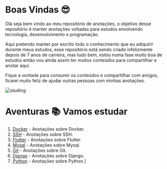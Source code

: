 # Boas Vindas 😎
Olá seja bem vindo ao meu repositório de anotações, o objetivo desse repositório é manter anotações voltadas para estudos envolvendo tecnologia, desenvolvimento e programação.

Aqui pretendo manter por escrito todo o conhecimento que eu adiquirir durante meus estudos, esse repositório está sendo criado infelizmente depois de 7 anos de carreira, mas tudo bem, estou numa fase muito boa de estudos então vou ainda assim ter muitos conteúdos para compartilhar e anotar aqui.

Fique a vontade para consumir os conteúdos e compartilhar com amigos, ficarei muito feliz de ajudar outras pessoas com minhas anotações.

![studing](https://cdnb.artstation.com/p/assets/images/images/036/125/405/original/igor-freitas-mesa.gif?1616779562)

# Aventuras 📚 Vamos estudar
1. [Docker](docker/README.MD) - Anotações sobre Docker.
2. [SSH](ssh/README.MD) - Anotações sobre SSH.
3. [Flutter](flutter/README.MD) - Anotações sobre Flutter.
4. [Mysql](mysql/README.MD) - Anotações sobre Mysql.
5. [Git](git/README.MD) - Anotações sobre Git.
6. [Django](django/README.MD) - Anotações sobre Django.
7. [Python](python/readme.md) - Anotações sobre Python.]